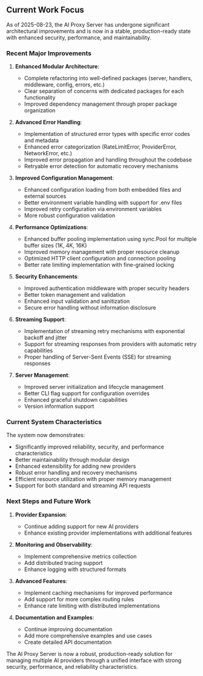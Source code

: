 ## Current Work Focus

As of 2025-08-23, the AI Proxy Server has undergone significant architectural improvements and is now in a stable, production-ready state with enhanced security, performance, and maintainability.

### Recent Major Improvements

1. **Enhanced Modular Architecture**:
   - Complete refactoring into well-defined packages (server, handlers, middleware, config, errors, etc.)
   - Clear separation of concerns with dedicated packages for each functionality
   - Improved dependency management through proper package organization

2. **Advanced Error Handling**:
   - Implementation of structured error types with specific error codes and metadata
   - Enhanced error categorization (RateLimitError, ProviderError, NetworkError, etc.)
   - Improved error propagation and handling throughout the codebase
   - Retryable error detection for automatic recovery mechanisms

3. **Improved Configuration Management**:
   - Enhanced configuration loading from both embedded files and external sources
   - Better environment variable handling with support for .env files
   - Improved retry configuration via environment variables
   - More robust configuration validation

4. **Performance Optimizations**:
   - Enhanced buffer pooling implementation using sync.Pool for multiple buffer sizes (1K, 4K, 16K)
   - Improved memory management with proper resource cleanup
   - Optimized HTTP client configuration and connection pooling
   - Better rate limiting implementation with fine-grained locking

5. **Security Enhancements**:
   - Improved authentication middleware with proper security headers
   - Better token management and validation
   - Enhanced input validation and sanitization
   - Secure error handling without information disclosure

6. **Streaming Support**:
   - Implementation of streaming retry mechanisms with exponential backoff and jitter
   - Support for streaming responses from providers with automatic retry capabilities
   - Proper handling of Server-Sent Events (SSE) for streaming responses

7. **Server Management**:
   - Improved server initialization and lifecycle management
   - Better CLI flag support for configuration overrides
   - Enhanced graceful shutdown capabilities
   - Version information support

### Current System Characteristics

The system now demonstrates:
- Significantly improved reliability, security, and performance characteristics
- Better maintainability through modular design
- Enhanced extensibility for adding new providers
- Robust error handling and recovery mechanisms
- Efficient resource utilization with proper memory management
- Support for both standard and streaming API requests

### Next Steps and Future Work

1. **Provider Expansion**:
   - Continue adding support for new AI providers
   - Enhance existing provider implementations with additional features

2. **Monitoring and Observability**:
   - Implement comprehensive metrics collection
   - Add distributed tracing support
   - Enhance logging with structured formats

3. **Advanced Features**:
   - Implement caching mechanisms for improved performance
   - Add support for more complex routing rules
   - Enhance rate limiting with distributed implementations

4. **Documentation and Examples**:
   - Continue improving documentation
   - Add more comprehensive examples and use cases
   - Create detailed API documentation

The AI Proxy Server is now a robust, production-ready solution for managing multiple AI providers through a unified interface with strong security, performance, and reliability characteristics.